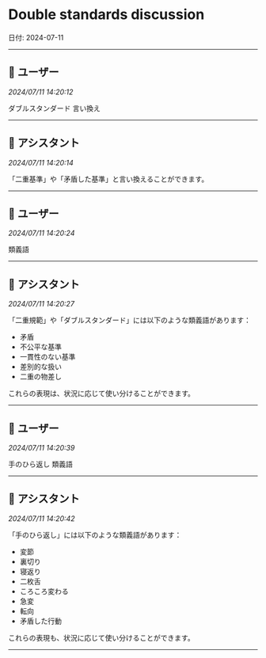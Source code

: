 # Double standards discussion

日付: 2024-07-11

---

## 👤 ユーザー
*2024/07/11 14:20:12*

ダブルスタンダード 言い換え

---

## 🤖 アシスタント
*2024/07/11 14:20:14*

「二重基準」や「矛盾した基準」と言い換えることができます。

---

## 👤 ユーザー
*2024/07/11 14:20:24*

類義語

---

## 🤖 アシスタント
*2024/07/11 14:20:27*

「二重規範」や「ダブルスタンダード」には以下のような類義語があります：

- 矛盾
- 不公平な基準
- 一貫性のない基準
- 差別的な扱い
- 二重の物差し

これらの表現は、状況に応じて使い分けることができます。

---

## 👤 ユーザー
*2024/07/11 14:20:39*

手のひら返し 類義語

---

## 🤖 アシスタント
*2024/07/11 14:20:42*

「手のひら返し」には以下のような類義語があります：

- 変節
- 裏切り
- 寝返り
- 二枚舌
- ころころ変わる
- 急変
- 転向
- 矛盾した行動

これらの表現も、状況に応じて使い分けることができます。

---
